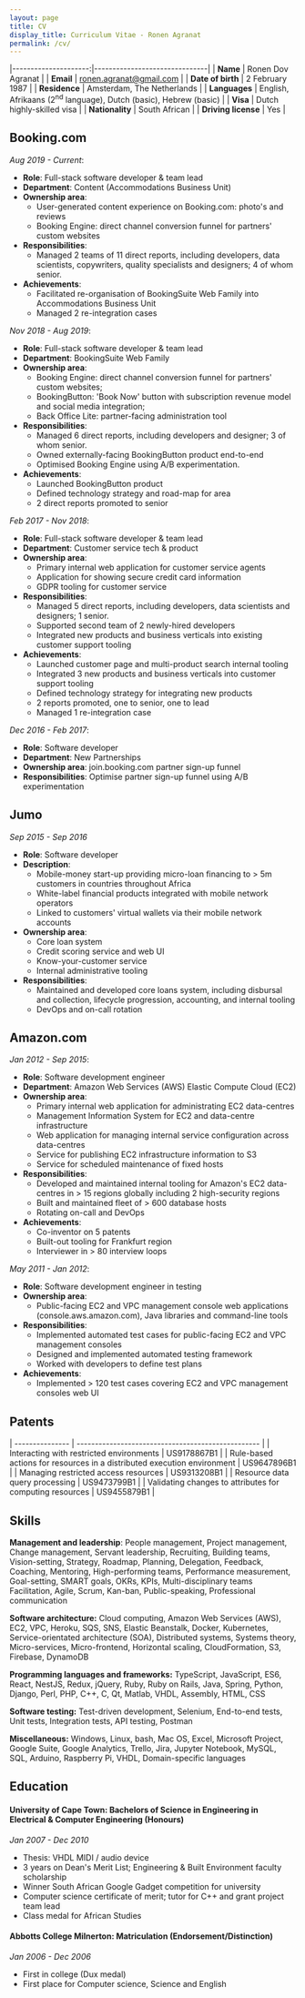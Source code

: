 ```yaml
---
layout: page
title: CV
display_title: Curriculum Vitae - Ronen Agranat
permalink: /cv/
---
```


|---------------------:|-------------------------------|
| **Name**             | Ronen Dov Agranat             |
| **Email**            | ronen.agranat@gmail.com       |
| **Date of birth**    | 2 February 1987               |
| **Residence**        | Amsterdam, The Netherlands        |
| **Languages**        | English, Afrikaans (2<sup>nd</sup> language), Dutch (basic), Hebrew (basic) |
| **Visa**             | Dutch highly-skilled visa     |
| **Nationality**      | South African                 |
| **Driving license** | Yes                           |

## Booking.com

*Aug 2019 - Current*: 
* **Role**: Full-stack software developer & team lead
* **Department**: Content (Accommodations Business Unit)
* **Ownership area**: 
    * User-generated content experience on Booking.com: photo's and reviews
    * Booking Engine: direct channel conversion funnel for partners' custom websites
* **Responsibilities**:
    * Managed 2 teams of 11 direct reports, including developers, data scientists, copywriters,
    quality specialists and designers; 4 of whom senior.
* **Achievements**:
    * Facilitated re-organisation of BookingSuite Web Family into Accommodations Business Unit
    * Managed 2 re-integration cases

*Nov 2018 - Aug 2019*:
* **Role**: Full-stack software developer & team lead
* **Department**: BookingSuite Web Family
* **Ownership area**:
    * Booking Engine: direct channel conversion funnel for partners' custom websites;
    * BookingButton: 'Book Now' button with subscription revenue model and social media integration;
    * Back Office Lite: partner-facing administration tool
* **Responsibilities**:
    * Managed 6 direct reports, including developers and designer; 3 of whom senior.
    * Owned externally-facing BookingButton product end-to-end
    * Optimised Booking Engine using A/B experimentation.
* **Achievements**:
    * Launched BookingButton product
    * Defined technology strategy and road-map for area
    * 2 direct reports promoted to senior

*Feb 2017 - Nov 2018*:
* **Role**: Full-stack software developer & team lead
* **Department**: Customer service tech & product
* **Ownership area**:
    * Primary internal web application for customer service agents
    * Application for showing secure credit card information
    * GDPR tooling for customer service
* **Responsibilities**:
    * Managed 5 direct reports, including developers, data scientists and designers; 1 senior.
    * Supported second team of 2 newly-hired developers
    * Integrated new products and business verticals into existing customer support tooling
* **Achievements**:
    * Launched customer page and multi-product search internal tooling
    * Integrated 3 new products and business verticals into customer support tooling
    * Defined technology strategy for integrating new products
    * 2 reports promoted, one to senior, one to lead
    * Managed 1 re-integration case

*Dec 2016 - Feb 2017*:
* **Role**: Software developer
* **Department**: New Partnerships
* **Ownership area**: join.booking.com partner sign-up funnel
* **Responsibilities**: Optimise partner sign-up funnel using A/B experimentation

## Jumo

*Sep 2015 - Sep 2016*

* **Role**: Software developer
* **Description**:
    * Mobile-money start-up providing micro-loan financing to > 5m customers in countries throughout Africa
    * White-label financial products integrated with mobile network operators
    * Linked to customers' virtual wallets via their mobile network accounts
* **Ownership area**:
    * Core loan system
    * Credit scoring service and web UI
    * Know-your-customer service
    * Internal administrative tooling
* **Responsibilities**:
    * Maintained and developed core loans system, including disbursal and collection,
    lifecycle progression, accounting, and internal tooling
    * DevOps and on-call rotation

## Amazon.com

*Jan 2012 - Sep 2015*:

* **Role**: Software development engineer
* **Department**: Amazon Web Services (AWS) Elastic Compute Cloud (EC2)
* **Ownership area**:
    * Primary internal web application for administrating EC2 data-centres
    * Management Information System for EC2 and data-centre infrastructure
    * Web application for managing internal service configuration across data-centres
    * Service for publishing EC2 infrastructure information to S3
    * Service for scheduled maintenance of fixed hosts
* **Responsibilities**:
    * Developed and maintained internal tooling for Amazon's EC2 data-centres in > 15 regions globally including
    2 high-security regions
    * Built and maintained fleet of > 600 database hosts
    * Rotating on-call and DevOps
* **Achievements**:
    * Co-inventor on 5 patents
    * Built-out tooling for Frankfurt region
    * Interviewer in > 80 interview loops

*May 2011 - Jan 2012*:

* **Role**: Software development engineer in testing
* **Ownership area**:
    * Public-facing EC2 and VPC management console web applications (console.aws.amazon.com), Java libraries and
    command-line tools
* **Responsibilities**:
    * Implemented automated test cases for public-facing EC2 and VPC management consoles
    * Designed and implemented automated testing framework
    * Worked with developers to define test plans
* **Achievements**:
    * Implemented > 120 test cases covering EC2 and VPC management consoles web UI

## Patents

| --------------- | -------------------------------------------------- |
| Interacting with restricted environments | US9178867B1 |
| Rule-based actions for resources in a distributed execution environment | US9647896B1 |
| Managing restricted access resources | US9313208B1 |
| Resource data query processing | US9473799B1 |
| Validating changes to attributes for computing resources | US9455879B1 |

## Skills

<strong>Management and leadership</strong>:
People management,
Project management,
Change management,
Servant leadership,
Recruiting,
Building teams,
Vision-setting,
Strategy,
Roadmap,
Planning,
Delegation,
Feedback,
Coaching,
Mentoring,
High-performing teams,
Performance measurement,
Goal-setting,
SMART goals,
OKRs,
KPIs,
Multi-disciplinary teams
Facilitation,
Agile,
Scrum,
Kan-ban,
Public-speaking,
Professional communication

<strong>Software architecture:</strong>
Cloud computing, Amazon Web Services (AWS), EC2, VPC, Heroku, SQS, SNS,
Elastic Beanstalk, Docker, Kubernetes, Service-orientated architecture (SOA),
Distributed systems, Systems theory, Micro-services, Micro-frontend,
Horizontal scaling, CloudFormation, S3, Firebase, DynamoDB

<strong>Programming languages and frameworks:</strong>
TypeScript, JavaScript, ES6, React, NestJS, Redux, jQuery,
Ruby, Ruby on Rails, Java, Spring, Python,
Django, Perl, PHP, C++, C, Qt, Matlab, VHDL, Assembly, HTML, CSS

<strong>Software testing:</strong>
Test-driven development, Selenium, End-to-end tests, Unit tests,
Integration tests, API testing, Postman

<strong>Miscellaneous:</strong>
Windows, Linux, bash, Mac OS, Excel, Microsoft Project, Google Suite,
Google Analytics, Trello, Jira, Jupyter Notebook, MySQL, SQL,
Arduino, Raspberry Pi, VHDL, Domain-specific languages

## Education

#### University of Cape Town: Bachelors of Science in Engineering in Electrical & Computer Engineering (Honours)
*Jan 2007 - Dec 2010*
* Thesis: VHDL MIDI / audio device
* 3 years on Dean's Merit List; Engineering & Built Environment faculty scholarship
* Winner South African Google Gadget competition for university
* Computer science certificate of merit; tutor for C++ and grant project team lead
* Class medal for African Studies

#### Abbotts College Milnerton: Matriculation (Endorsement/Distinction)
*Jan 2006 - Dec 2006*

* First in college (Dux medal)
* First place for Computer science, Science and English
